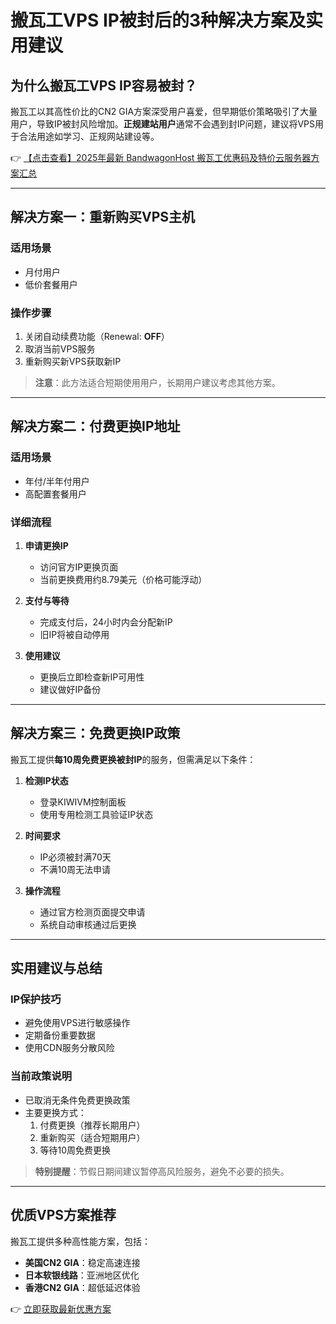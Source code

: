 # 搬瓦工VPS IP被封后的3种解决方案及实用建议

## 为什么搬瓦工VPS IP容易被封？

搬瓦工以其高性价比的CN2 GIA方案深受用户喜爱，但早期低价策略吸引了大量用户，导致IP被封风险增加。**正规建站用户**通常不会遇到封IP问题，建议将VPS用于合法用途如学习、正规网站建设等。

👉 [【点击查看】2025年最新 BandwagonHost 搬瓦工优惠码及特价云服务器方案汇总](https://bit.ly/banwagon)

---

## 解决方案一：重新购买VPS主机

### 适用场景
- 月付用户
- 低价套餐用户

### 操作步骤
1. 关闭自动续费功能（Renewal: **OFF**）
2. 取消当前VPS服务
3. 重新购买新VPS获取新IP

> **注意**：此方法适合短期使用用户，长期用户建议考虑其他方案。

---

## 解决方案二：付费更换IP地址

### 适用场景
- 年付/半年付用户
- 高配置套餐用户

### 详细流程
1. **申请更换IP**
   - 访问官方IP更换页面
   - 当前更换费用约8.79美元（价格可能浮动）

2. **支付与等待**
   - 完成支付后，24小时内会分配新IP
   - 旧IP将被自动停用

3. **使用建议**
   - 更换后立即检查新IP可用性
   - 建议做好IP备份

---

## 解决方案三：免费更换IP政策

搬瓦工提供**每10周免费更换被封IP**的服务，但需满足以下条件：

1. **检测IP状态**
   - 登录KIWIVM控制面板
   - 使用专用检测工具验证IP状态

2. **时间要求**
   - IP必须被封满70天
   - 不满10周无法申请

3. **操作流程**
   - 通过官方检测页面提交申请
   - 系统自动审核通过后更换

---

## 实用建议与总结

### IP保护技巧
- 避免使用VPS进行敏感操作
- 定期备份重要数据
- 使用CDN服务分散风险

### 当前政策说明
- 已取消无条件免费更换政策
- 主要更换方式：
  1. 付费更换（推荐长期用户）
  2. 重新购买（适合短期用户）
  3. 等待10周免费更换

> **特别提醒**：节假日期间建议暂停高风险服务，避免不必要的损失。

---

## 优质VPS方案推荐

搬瓦工提供多种高性能方案，包括：
- **美国CN2 GIA**：稳定高速连接
- **日本软银线路**：亚洲地区优化
- **香港CN2 GIA**：超低延迟体验

👉 [立即获取最新优惠方案](https://bit.ly/banwagon)